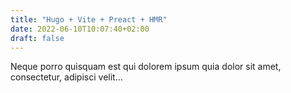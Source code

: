```yaml
---
title: "Hugo + Vite + Preact + HMR"
date: 2022-06-10T10:07:40+02:00
draft: false
---
```


Neque porro quisquam est qui dolorem ipsum quia dolor sit amet, consectetur, adipisci velit...

